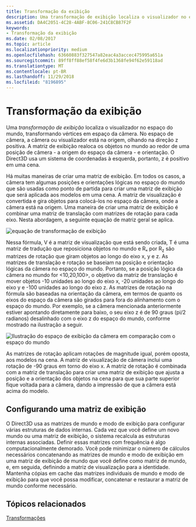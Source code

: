```yaml
---
title: Transformação da exibição
description: Uma transformação de exibição localiza o visualizador no espaço do mundo, transformando vértices em espaço da câmera.
ms.assetid: DA4C2051-4C28-4ABF-8C06-241C8CB87F2F
keywords:
- Transformação da exibição
ms.date: 02/08/2017
ms.topic: article
ms.localizationpriority: medium
ms.openlocfilehash: 63660883f327547a82eac4a3accec475995a651a
ms.sourcegitcommit: 89ff8ff88ef58f4fe6d3b1368fe94f62e59118ad
ms.translationtype: MT
ms.contentlocale: pt-BR
ms.lasthandoff: 11/29/2018
ms.locfileid: "8196895"
---
```

# <a name="view-transform"></a>Transformação da exibição


Uma *transformação de exibição* localiza o visualizador no espaço do mundo, transformando vértices em espaço da câmera. No espaço de câmera, a câmera ou visualizador está na origem, olhando na direção z positiva. A matriz de exibição realoca os objetos no mundo ao redor de uma posição de câmera - a origem do espaço da câmera - e orientação. O Direct3D usa um sistema de coordenadas à esquerda, portanto, z é positivo em uma cena.

Há muitas maneiras de criar uma matriz de exibição. Em todos os casos, a câmera tem algumas posições e orientações lógicas no espaço do mundo que são usadas como ponto de partida para criar uma matriz de exibição que será aplicada aos modelos em uma cena. A matriz de visualização é convertida e gira objetos para colocá-los no espaço da câmera, onde a câmera está na origem. Uma maneira de criar uma matriz de exibição é combinar uma matriz de translação com matrizes de rotação para cada eixo. Nesta abordagem, a seguinte equação de matriz geral se aplica.

![equação de transformação de exibição](images/viewtran.png)

Nessa fórmula, V é a matriz de visualização que está sendo criada, T é uma matriz de tradução que reposiciona objetos no mundo e Rₓ por R<sub>z</sub> são matrizes de rotação que giram objetos ao longo do eixo x, y e z. As matrizes de translação e rotação se baseiam na posição e orientação lógicas da câmera no espaço do mundo. Portanto, se a posição lógica da câmera no mundo for &lt;10,20,100&gt;, o objetivo da matriz de translação é mover objetos -10 unidades ao longo do eixo x, -20 unidades ao longo do eixo y e -100 unidades ao longo do eixo z. As matrizes de rotação na fórmula são baseadas na orientação da câmera, em termos de quanto os eixos do espaço da câmera são girados para fora do alinhamento com o espaço do mundo. Por exemplo, se a câmera mencionada anteriormente estiver apontando diretamente para baixo, o seu eixo z é de 90 graus (pi/2 radianos) desalinhado com o eixo z do espaço do mundo, conforme mostrado na ilustração a seguir.

![Ilustração do espaço de exibição da câmera em comparação com o espaço do mundo](images/camtop.png)

As matrizes de rotação aplicam rotações de magnitude igual, porém oposta, aos modelos na cena. A matriz de visualização de câmera inclui uma rotação de -90 graus em torno do eixo x. A matriz de rotação é combinada com a matriz de translação para criar uma matriz de exibição que ajusta a posição e a orientação dos objetos na cena para que sua parte superior fique voltada para a câmera, dando a impressão de que a câmera está acima do modelo.

## <a name="span-idsettingupaviewmatrixspanspan-idsettingupaviewmatrixspanspan-idsettingupaviewmatrixspansetting-up-a-view-matrix"></a><span id="Setting_Up_a_View_Matrix"></span><span id="setting_up_a_view_matrix"></span><span id="SETTING_UP_A_VIEW_MATRIX"></span>Configurando uma matriz de exibição


O Direct3D usa as matrizes de mundo e modo de exibição para configurar várias estruturas de dados internas. Cada vez que você define um novo mundo ou uma matriz de exibição, o sistema recalcula as estruturas internas associadas. Definir essas matrizes com frequência é algo computacionalmente demorado. Você pode minimizar o número de cálculos necessários concatenando as matrizes de mundo e modo de exibição em uma matriz de exibição de mundo que você define como matriz de mundo, e, em seguida, definindo a matriz de visualização para a identidade. Mantenha cópias em cache das matrizes individuais de mundo e modo de exibição para que você possa modificar, concatenar e restaurar a matriz de mundo conforme necessário.

## <a name="span-idrelated-topicsspanrelated-topics"></a><span id="related-topics"></span>Tópicos relacionados


[Transformações](transforms.md)

 

 




